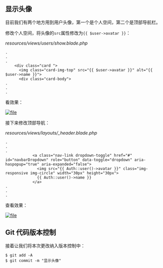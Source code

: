 ## 显示头像

目前我们有两个地方用到用户头像，第一个是个人空间，第二个是顶部导航栏。

修改个人空间，将头像的`src`属性修改为`{{ $user->avatar }}`：

_resources/views/users/show.blade.php_

```
.
.
.
    <div class="card ">
      <img class="card-img-top" src="{{ $user->avatar }}" alt="{{ $user->name }}">
      <div class="card-body">
.
.
.
```

看效果：

[![](https://iocaffcdn.phphub.org/uploads/images/201812/23/1/9hUxP7fA5Y.png!large "file")](https://iocaffcdn.phphub.org/uploads/images/201812/23/1/9hUxP7fA5Y.png!large)

接下来修改顶部导航：

_resources/views/layouts/\_header.blade.php_

```
.
.
.
            <a class="nav-link dropdown-toggle" href="#" id="navbarDropdown" role="button" data-toggle="dropdown" aria-haspopup="true" aria-expanded="false">
              <img src="{{ Auth::user()->avatar }}" class="img-responsive img-circle" width="30px" height="30px">
              {{ Auth::user()->name }}
            </a>
.
.
.
```

查看效果：

[![](https://iocaffcdn.phphub.org/uploads/images/201812/23/1/ubzyUro5Lz.png!large "file")](https://iocaffcdn.phphub.org/uploads/images/201812/23/1/ubzyUro5Lz.png!large)

## Git 代码版本控制

接着让我们将本次更改纳入版本控制中：

```
$ git add -A
$ git commit -m "显示头像"
```



